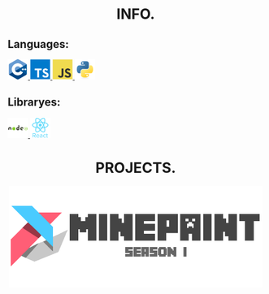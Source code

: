 <h1 align="center">INFO.</h1>

## Languages:
<p>
	<a href="https://github.com/Apedy?tab=repositories?language=c%2B%2B">
		<img src="https://raw.githubusercontent.com/devicons/devicon/master/icons/cplusplus/cplusplus-original.svg" width="40"/>
	</a>
	<a href="https://github.com/Apedy?tab=repositories?language=typescript">
		<img src="https://raw.githubusercontent.com/devicons/devicon/master/icons/typescript/typescript-original.svg" width="40"/>
	</a>
	<a href="https://github.com/Apedy?tab=repositories?language=javascript">
		<img src="https://raw.githubusercontent.com/devicons/devicon/master/icons/javascript/javascript-original.svg" width="40"/>
	</a>
	<a href="https://github.com/Apedy?tab=repositories?language=python">
		<img src="https://raw.githubusercontent.com/devicons/devicon/master/icons/python/python-original.svg" width="40"/>
	</a>
</p>

## Libraryes:
<p>
	<a href="https://nodejs.org">
		<img src="https://raw.githubusercontent.com/devicons/devicon/master/icons/nodejs/nodejs-original-wordmark.svg" width="40"/>
	</a>
	<a href="https://reactjs.org">
		<img src="https://raw.githubusercontent.com/devicons/devicon/master/icons/react/react-original-wordmark.svg" width="40"/>
	</a>
</p>
	
<h1 align="center">PROJECTS.</h1>
<p align="center">
	<a href="https://github.com/Apedy/MinePaint">
		<img src="https://raw.githubusercontent.com/Apedy/MinePaint/master/docs/image/banner_s1.png" width="500"/>
	</a>
</p>
